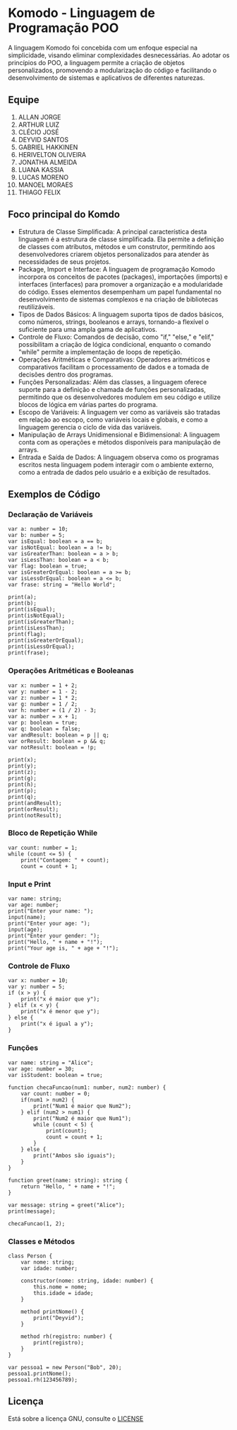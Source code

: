 # Komodo - Linguagem de Programação POO

A linguagem Komodo foi concebida com um enfoque especial na simplicidade, visando eliminar complexidades desnecessárias. Ao adotar os princípios do POO, a linguagem permite a criação de objetos personalizados, promovendo a modularização do código e facilitando o desenvolvimento de sistemas e aplicativos de diferentes naturezas.

## Equipe
1. ALLAN JORGE
2. ARTHUR LUIZ
3. CLÉCIO JOSÉ
4. DEYVID SANTOS
5. GABRIEL HAKKINEN
6. HERIVELTON OLIVEIRA
7. JONATHA ALMEIDA
8. LUANA KASSIA
9. LUCAS MORENO
10. MANOEL MORAES
11. THIAGO FELIX

## Foco principal do Komdo
* Estrutura de Classe Simplificada: A principal característica desta linguagem é a estrutura de classe simplificada. Ela permite a definição de classes com atributos, métodos e um construtor, permitindo aos desenvolvedores criarem objetos personalizados para atender às necessidades de seus projetos.
* Package, Import e Interface: A linguagem de programação Komodo incorpora os conceitos de pacotes (packages), importações (imports) e interfaces (interfaces) para promover a organização e a modularidade do código. Esses elementos desempenham um papel fundamental no desenvolvimento de sistemas complexos e na criação de bibliotecas reutilizáveis.
* Tipos de Dados Básicos: A linguagem suporta tipos de dados básicos, como números, strings, booleanos e arrays, tornando-a flexível o suficiente para uma ampla gama de aplicativos.
* Controle de Fluxo: Comandos de decisão, como "if," "else," e "elif," possibilitam a criação de lógica condicional, enquanto o comando "while" permite a implementação de loops de repetição.
* Operações Aritméticas e Comparativas: Operadores aritméticos e comparativos facilitam o processamento de dados e a tomada de decisões dentro dos programas.
* Funções Personalizadas: Além das classes, a linguagem oferece suporte para a definição e chamada de funções personalizadas, permitindo que os desenvolvedores modulem em seu código e utilize blocos de lógica em várias partes do programa.
* Escopo de Variáveis: A linguagem ver como as variáveis são tratadas em relação ao escopo, como variáveis locais e globais, e como a linguagem gerencia o ciclo de vida das variáveis.
* Manipulação de Arrays Unidimensional e Bidimensional: A linguagem conta com as operações e métodos disponíveis para manipulação de arrays.
* Entrada e Saída de Dados: A linguagem observa como os programas escritos nesta linguagem podem interagir com o ambiente externo, como a entrada de dados pelo usuário e a exibição de resultados.

## Exemplos de Código
### Declaração de Variáveis
```
var a: number = 10;
var b: number = 5;
var isEqual: boolean = a == b;
var isNotEqual: boolean = a != b;
var isGreaterThan: boolean = a > b;
var isLessThan: boolean = a < b;
var flag: boolean = true;
var isGreaterOrEqual: boolean = a >= b;
var isLessOrEqual: boolean = a <= b;
var frase: string = "Hello World";

print(a);
print(b);
print(isEqual);
print(isNotEqual);
print(isGreaterThan);
print(isLessThan);
print(flag);
print(isGreaterOrEqual);
print(isLessOrEqual);
print(frase);

```
### Operações Aritméticas e Booleanas
```
var x: number = 1 + 2;
var y: number = 1 - 2;
var z: number = 1 * 2;
var g: number = 1 / 2;
var h: number = (1 / 2) - 3;
var a: number = x + 1;
var p: boolean = true;
var q: boolean = false;
var andResult: boolean = p || q;
var orResult: boolean = p && q;
var notResult: boolean = !p;

print(x);
print(y);
print(z);
print(g);
print(h);
print(p);
print(q);
print(andResult);
print(orResult);
print(notResult);
```
### Bloco de Repetição While
```
var count: number = 1;
while (count <= 5) {
    print("Contagem: " + count);
    count = count + 1;
```
### Input e Print
```
var name: string;
var age: number;
print("Enter your name: ");
input(name);
print("Enter your age: ");
input(age);
print("Enter your gender: ");
print("Hello, " + name + "!");
print("Your age is, " + age + "!");
```
### Controle de Fluxo
```
var x: number = 10;
var y: number = 5;
if (x > y) {
    print("x é maior que y");
} elif (x < y) {
    print("x é menor que y");
} else {
    print("x é igual a y");
}
```
### Funções
```
var name: string = "Alice";
var age: number = 30;
var isStudent: boolean = true;

function checaFuncao(num1: number, num2: number) {
	var count: number = 0;
	if(num1 > num2) {
		print("Num1 é maior que Num2");
	} elif (num2 > num1) {
		print("Num2 é maior que Num1");
		while (count < 5) {
			print(count);
			count = count + 1;
		}
	} else {
		print("Ambos são iguais");
	}
}

function greet(name: string): string {
    return "Hello, " + name + "!";
}

var message: string = greet("Alice");
print(message);

checaFuncao(1, 2);

```
### Classes e Métodos
```
class Person {
	var nome: string;
	var idade: number;
	
	constructor(nome: string, idade: number) {
		this.nome = nome;
		this.idade = idade;
	}

	method printNome() {
		print("Deyvid");
	}
	
	method rh(registro: number) {
		print(registro);
	}
}

var pessoa1 = new Person("Bob", 20);
pessoa1.printNome();
pessoa1.rh(123456789);
```

## Licença
Está sobre a licença GNU, consulte o [LICENSE](LICENSE.md)
